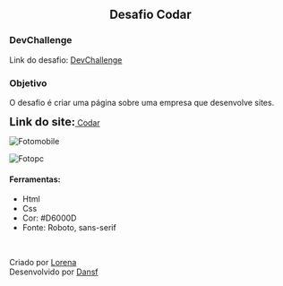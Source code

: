 <h2 style="text-align: center">
    Desafio Codar
</h2>
<h3>
    DevChallenge
</h3>

<p>
    Link do desafio: <a href="https://devchallenge.now.sh/challenges/5ed47992adee277fae224a0b/details" target="_blank">DevChallenge</a>
</p>
<h3>
    Objetivo
</h3>
<p>
    O desafio é criar uma página sobre uma empresa que desenvolve sites.
</p>
<p>
    <b><span style="font-size: 15pt">Link do site:</span></b><a href="https://dev-web-desafio-codar.vercel.app/" target="_blank">&nbsp;Codar</a>

</p>


![Fotomobile](https://user-images.githubusercontent.com/63010902/112709645-041c3f80-8e9a-11eb-9ba8-14b9cf0cb0d1.png)

![Fotopc](https://user-images.githubusercontent.com/63010902/112709644-fff02200-8e99-11eb-9fe8-55366aeb887a.jpg)

<h4>
    Ferramentas:
</h4>

<ul>
    <li>Html</li>
    <li>Css</li>
    <li>Cor: #D6000D</li>
    <li>Fonte: Roboto, sans-serif</li>
</ul><br/>

<p>
    Criado por <a href="https://github.com/Lorenalgm" target="_blank">Lorena</a><br/>
    Desenvolvido por <a href="https://github.com/dansf" target="_blank">Dansf</a>
</p>

